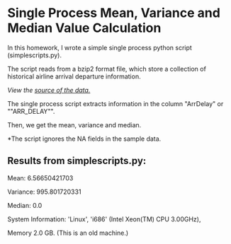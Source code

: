 Single Process Mean, Variance and Median Value Calculation
==========================================================
In this homework, I wrote a simple single process python script (simplescripts.py).

The script reads from a bzip2 format file, which store a collection of historical 
airline arrival departure information.

*View the [source of the data.](http://eeyore.ucdavis.edu/stat250/Homeworks/hw1.html.)*

The single process script extracts information in the column "ArrDelay" or "\"ARR_DELAY\"".

Then, we get the mean, variance and median.

*The script ignores the NA fields in the sample data.

Results from simplescripts.py:
------------------------------

Mean: 6.56650421703

Variance: 995.801720331

Median: 0.0

System Information: 'Linux', 'i686' (Intel Xeon(TM) CPU 3.00GHz), 

Memory 2.0 GB. (This is an old machine.)
  

